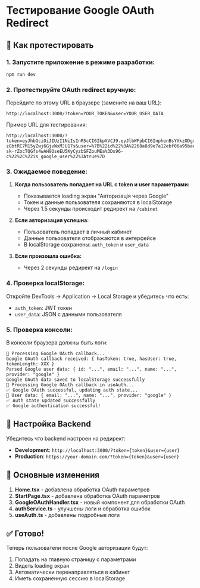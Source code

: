 # Тестирование Google OAuth Redirect

## 🧪 Как протестировать

### 1. Запустите приложение в режиме разработки:
```bash
npm run dev
```

### 2. Протестируйте OAuth redirect вручную:

Перейдите по этому URL в браузере (замените на ваш URL):
```
http://localhost:3000/?token=YOUR_TOKEN&user=YOUR_USER_DATA
```

Пример URL для тестирования:
```
http://localhost:3000/?token=eyJhbGciOiJIUzI1NiIsInR5cCI6IkpXVCJ9.eyJlbWFpbCI6InphenBsYXkzODgxQGdtYWlsLmNvbSIsImxvZ2luIjoiemF6cGxheTNnb29nbGU0NjciLCJzdWIiOiI2OGE4ZDllN2ExMmViZjA2YTk1YmFlZTEiLCJyb2xlcyI6WyJ1c2VyIl0sInByb3ZpZGVyIjoiZ29vZ2xlIiwiZ29vZ2xlSWQiOiIxMDAwMDE1MTM4NDM1NzMxMzE1NTQiLCJpYXQiOjE3NTU5MzcyNjcsImV4cCI6MTc1NTk4MDQ2N30.kFdgajXLvxCjaMkq-zGbtRC7M15yZwj6GjvWxMJU17s&user=%7B%22id%22%3A%2268a8d9e7a12ebf06a95baee1%22%2C%22email%22%3A%22zazplay3881%40gmail.com%22%2C%22login%22%3A%22zazplay3google467%22%2C%22name%22%3A%22%D0%92%D0%B8%D0%BA%D1%82%D0%BE%D1%80%22%2C%22second_name%22%3A%22%22%2C%22isEmailVerified%22%3Atrue%2C%22roles%22%3A%5B%22user%22%5D%2C%22provider%22%3A%22google%22%2C%22avatar_url%22%3A%22https%3A%2F%2Flh3.googleusercontent.com%2Fa%2FACg8ocIFHHz5fHWWCM-sk-rZocTQGfs4wAH9OseEU5KyCyzbSFZouMEa%3Ds96-c%22%2C%22is_google_user%22%3Atrue%7D
```

### 3. Ожидаемое поведение:

1. **Когда пользователь попадает на URL с token и user параметрами:**
   - Показывается loading экран "Авторизація через Google"
   - Токен и данные пользователя сохраняются в localStorage
   - Через 1.5 секунды происходит редирект на `/cabinet`

2. **Если авторизация успешна:**
   - Пользователь попадает в личный кабинет
   - Данные пользователя отображаются в интерфейсе
   - В localStorage сохранены: `auth_token` и `user_data`

3. **Если произошла ошибка:**
   - Через 2 секунды редирект на `/login`

### 4. Проверка localStorage:

Откройте DevTools → Application → Local Storage и убедитесь что есть:
- `auth_token`: JWT токен
- `user_data`: JSON с данными пользователя

### 5. Проверка консоли:

В консоли браузера должны быть логи:
```
🔄 Processing Google OAuth callback...
Google OAuth callback received: { hasToken: true, hasUser: true, tokenLength: XXX }
Parsed Google user data: { id: "...", email: "...", name: "...", provider: "google" }
Google OAuth data saved to localStorage successfully
🔄 Processing Google OAuth callback in useAuth...
✅ Google OAuth successful, updating auth state...
👤 User data: { email: "...", name: "...", provider: "google" }
✅ Auth state updated successfully
✅ Google authentication successful!
```

## 🔧 Настройка Backend

Убедитесь что backend настроен на редирект:
- **Development**: `http://localhost:3000/?token={token}&user={user}`
- **Production**: `https://your-domain.com/?token={token}&user={user}`

## 📝 Основные изменения

1. **Home.tsx** - добавлена обработка OAuth параметров
2. **StartPage.tsx** - добавлена обработка OAuth параметров
3. **GoogleOAuthHandler.tsx** - новый компонент для обработки OAuth
4. **authService.ts** - улучшены логи и обработка ошибок
5. **useAuth.ts** - добавлены подробные логи

## ✅ Готово!

Теперь пользователи после Google авторизации будут:
1. Попадать на главную страницу с параметрами
2. Видеть loading экран
3. Автоматически перенаправляться в кабинет
4. Иметь сохраненную сессию в localStorage

